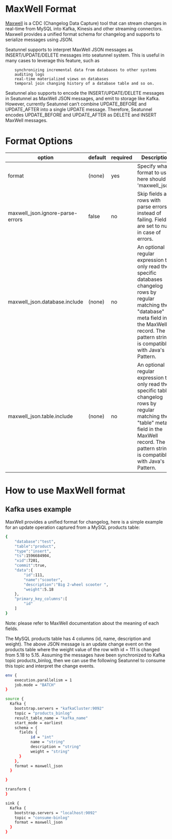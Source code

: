 # MaxWell Format

[Maxwell](https://maxwells-daemon.io/) is a CDC (Changelog Data Capture) tool that can stream changes in real-time from MySQL into Kafka, Kinesis and other streaming connectors. Maxwell provides a unified format schema for changelog and supports to serialize messages using JSON.

Seatunnel supports to interpret MaxWell JSON messages as INSERT/UPDATE/DELETE messages into seatunnel system. This is useful in many cases to leverage this feature, such as

        synchronizing incremental data from databases to other systems
        auditing logs
        real-time materialized views on databases
        temporal join changing history of a database table and so on.

Seatunnel also supports to encode the INSERT/UPDATE/DELETE messages in Seatunnel as MaxWell JSON messages, and emit to storage like Kafka. However, currently Seatunnel can’t combine UPDATE_BEFORE and UPDATE_AFTER into a single UPDATE message. Therefore, Seatunnel encodes UPDATE_BEFORE and UPDATE_AFTER as DELETE and INSERT MaxWell messages.

# Format Options

|              option              | default | required |                                                                                                 Description                                                                                                  |
|----------------------------------|---------|----------|--------------------------------------------------------------------------------------------------------------------------------------------------------------------------------------------------------------|
| format                           | (none)  | yes      | Specify what format to use, here should be 'maxwell_json'.                                                                                                                                                   |
| maxwell_json.ignore-parse-errors | false   | no       | Skip fields and rows with parse errors instead of failing. Fields are set to null in case of errors.                                                                                                         |
| maxwell_json.database.include    | (none)  | no       | An optional regular expression to only read the specific databases changelog rows by regular matching the "database" meta field in the MaxWell record. The pattern string is compatible with Java's Pattern. |
| maxwell_json.table.include       | (none)  | no       | An optional regular expression to only read the specific tables changelog rows by regular matching the "table" meta field in the MaxWell record. The pattern string is compatible with Java's Pattern.       |

# How to use MaxWell format

## Kafka uses example

MaxWell provides a unified format for changelog, here is a simple example for an update operation captured from a MySQL products table:

```bash
{
    "database":"test",
    "table":"product",
    "type":"insert",
    "ts":1596684904,
    "xid":7201,
    "commit":true,
    "data":{
        "id":111,
        "name":"scooter",
        "description":"Big 2-wheel scooter ",
        "weight":5.18
    },
    "primary_key_columns":[
        "id"
    ]
}
```

Note: please refer to MaxWell documentation about the meaning of each fields.

The MySQL products table has 4 columns (id, name, description and weight).
The above JSON message is an update change event on the products table where the weight value of the row with id = 111 is changed from 5.18 to 5.15.
Assuming the messages have been synchronized to Kafka topic products_binlog, then we can use the following Seatunnel to consume this topic and interpret the change events.

```bash
env {
    execution.parallelism = 1
    job.mode = "BATCH"
}

source {
  Kafka {
    bootstrap.servers = "kafkaCluster:9092"
    topic = "products_binlog"
    result_table_name = "kafka_name"
    start_mode = earliest
    schema = {
      fields {
           id = "int"
           name = "string"
           description = "string"
           weight = "string"
      }
    },
    format = maxwell_json
  }

}

transform {
}

sink {
  Kafka {
    bootstrap.servers = "localhost:9092"
    topic = "consume-binlog"
    format = maxwell_json
  }
}
```

